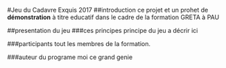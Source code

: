 #Jeu du Cadavre Exquis 2017
##introduction
ce projet et un prohet de **démonstration** à titre educatif dans le cadre de la formation GRETA à PAU

##presentation du jeu
###ces principes
principe du jeu a décrir ici

###participants
tout les membres de la formation.

###auteur du programe
moi ce grand genie 
